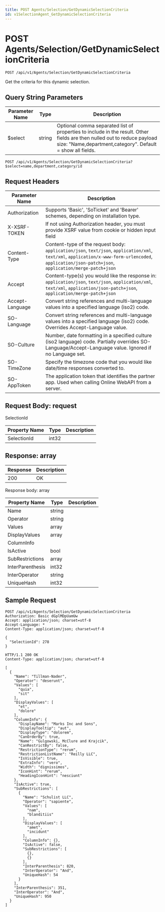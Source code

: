 ```yaml
---
title: POST Agents/Selection/GetDynamicSelectionCriteria
id: v1SelectionAgent_GetDynamicSelectionCriteria
---
```


# POST Agents/Selection/GetDynamicSelectionCriteria

```http
POST /api/v1/Agents/Selection/GetDynamicSelectionCriteria
```

Get the criteria for this dynamic selection.







## Query String Parameters

| Parameter Name | Type |  Description |
|----------------|------|--------------|
| $select | string |  Optional comma separated list of properties to include in the result. Other fields are then nulled out to reduce payload size: "Name,department,category". Default = show all fields. |

```http
POST /api/v1/Agents/Selection/GetDynamicSelectionCriteria?$select=name,department,category/id
```


## Request Headers

| Parameter Name | Description |
|----------------|-------------|
| Authorization  | Supports 'Basic', 'SoTicket' and 'Bearer' schemes, depending on installation type. |
| X-XSRF-TOKEN   | If not using Authorization header, you must provide XSRF value from cookie or hidden input field |
| Content-Type | Content-type of the request body: `application/json`, `text/json`, `application/xml`, `text/xml`, `application/x-www-form-urlencoded`, `application/json-patch+json`, `application/merge-patch+json` |
| Accept         | Content-type(s) you would like the response in: `application/json`, `text/json`, `application/xml`, `text/xml`, `application/json-patch+json`, `application/merge-patch+json` |
| Accept-Language | Convert string references and multi-language values into a specified language (iso2) code. |
| SO-Language | Convert string references and multi-language values into a specified language (iso2) code. Overrides Accept-Language value. |
| SO-Culture | Number, date formatting in a specified culture (iso2 language) code. Partially overrides SO-Language/Accept-Language value. Ignored if no Language set. |
| SO-TimeZone | Specify the timezone code that you would like date/time responses converted to. |
| SO-AppToken | The application token that identifies the partner app. Used when calling Online WebAPI from a server. |

## Request Body: request  

SelectionId 

| Property Name | Type |  Description |
|----------------|------|--------------|
| SelectionId | int32 |  |


## Response: array



| Response | Description |
|----------------|-------------|
| 200 | OK |

Response body: array

| Property Name | Type |  Description |
|----------------|------|--------------|
| Name | string |  |
| Operator | string |  |
| Values | array |  |
| DisplayValues | array |  |
| ColumnInfo |  |  |
| IsActive | bool |  |
| SubRestrictions | array |  |
| InterParenthesis | int32 |  |
| InterOperator | string |  |
| UniqueHash | int32 |  |

## Sample Request

```http!
POST /api/v1/Agents/Selection/GetDynamicSelectionCriteria
Authorization: Basic dGplMDpUamUw
Accept: application/json; charset=utf-8
Accept-Language: *
Content-Type: application/json; charset=utf-8

{
  "SelectionId": 278
}
```

```http_
HTTP/1.1 200 OK
Content-Type: application/json; charset=utf-8

[
  {
    "Name": "Tillman-Nader",
    "Operator": "deserunt",
    "Values": [
      "quia",
      "sit"
    ],
    "DisplayValues": [
      "et",
      "dolore"
    ],
    "ColumnInfo": {
      "DisplayName": "Marks Inc and Sons",
      "DisplayTooltip": "aut",
      "DisplayType": "dolorem",
      "CanOrderBy": true,
      "Name": "Gulgowski, McClure and Krajcik",
      "CanRestrictBy": false,
      "RestrictionType": "rerum",
      "RestrictionListName": "Reilly LLC",
      "IsVisible": true,
      "ExtraInfo": "vero",
      "Width": "dignissimos",
      "IconHint": "rerum",
      "HeadingIconHint": "nesciunt"
    },
    "IsActive": true,
    "SubRestrictions": [
      {
        "Name": "Schulist LLC",
        "Operator": "sapiente",
        "Values": [
          "nam",
          "blanditiis"
        ],
        "DisplayValues": [
          "amet",
          "incidunt"
        ],
        "ColumnInfo": {},
        "IsActive": false,
        "SubRestrictions": [
          {},
          {}
        ],
        "InterParenthesis": 820,
        "InterOperator": "And",
        "UniqueHash": 54
      }
    ],
    "InterParenthesis": 351,
    "InterOperator": "And",
    "UniqueHash": 950
  }
]
```